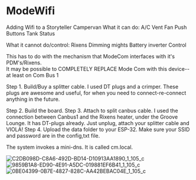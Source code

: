 # ModeWifi
Adding Wifi to a Storyteller Campervan
What it can do:
A/C
Vent Fan
Push Buttons
Tank Status

What it cannot do/control:
Rixens
Dimming mights
Battery
inverter Control

This has to do with the mechanism that ModeCom interfaces with it's PDM's/Rixens.  
It may be possible to COMPLETELY REPLACE Mode Com with this device-- at least on Com Bus 1






Step 1.  Build/Buy a splitter cable.
I used DT plugs and a crimper.  These plugs are awesome and useful, for when you need to connect-re-connect anything in the future.  

Step 2.  Build the board.
Step 3.  Attach to split canbus cable.  I used the connection between Canbus1 and the Rixens heater, under the Groove Lounge.  It has DT-plugs already.  Just unplug, attach your splitter cable and VIOLA!
Step 4.  Upload the data folder to your ESP-32.  Make sure your SSID and password are in the config,txt file.  

The system invokes a mini-dns.  It is called cm.local.




![C2DB098D-C8A6-492D-BD14-D10913AA1890_1_105_c](https://github.com/user-attachments/assets/bc3380b2-bb1e-4e78-ac02-17fa1cec6312)
![9859B1A8-ED90-4E91-A5DC-019881EF6B41_1_105_c](https://github.com/user-attachments/assets/c38c6dc8-7039-4bed-9ab6-0a4ef97f4efc)
![0BE04399-0B7E-4827-828C-AA42BEBAC04E_1_105_c](https://github.com/user-attachments/assets/866c1593-9f9a-4545-80b3-02fb4a69ca2c)
